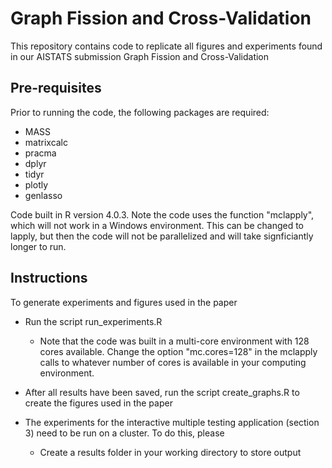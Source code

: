 # Graph Fission and Cross-Validation

This repository contains code to replicate all figures and experiments found in our AISTATS submission Graph Fission and Cross-Validation

## Pre-requisites
Prior to running the code, the following packages are required:
* MASS
* matrixcalc
* pracma
* dplyr
* tidyr
* plotly
* genlasso

Code built in R version 4.0.3. Note the code uses the function "mclapply", which will not work in a Windows environment. This can be changed to lapply, but then the code will not be parallelized and will take signficiantly longer to run. 

## Instructions
To generate experiments and figures used in the paper
* Run the script run_experiments.R
  * Note that the code was built in a multi-core environment with 128 cores available. Change the option "mc.cores=128" in the mclapply calls to whatever number of cores is available in your computing environment.
* After all results have been saved, run the script create_graphs.R to create the figures used in the paper


* The experiments for the interactive multiple testing application (section 3) need to be run on a cluster. To do this, please
  * Create a results folder in your working directory to store output
